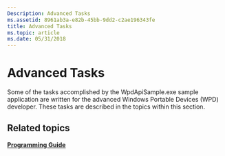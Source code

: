 ```yaml
---
Description: Advanced Tasks
ms.assetid: 8961ab3a-e82b-45bb-9dd2-c2ae196343fe
title: Advanced Tasks
ms.topic: article
ms.date: 05/31/2018
---
```


# Advanced Tasks

Some of the tasks accomplished by the WpdApiSample.exe sample application are written for the advanced Windows Portable Devices (WPD) developer. These tasks are described in the topics within this section.

## Related topics

<dl> <dt>

[**Programming Guide**](programming-guide.md)
</dt> </dl>

 

 



